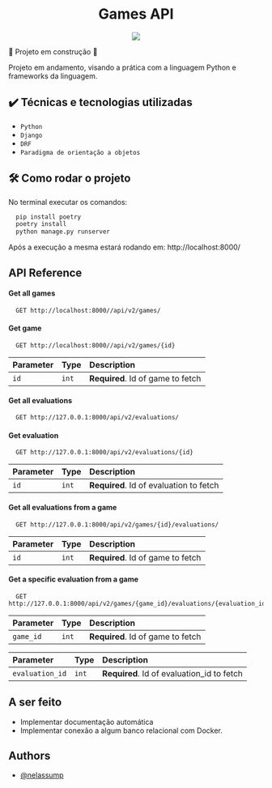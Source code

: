 <h1 align="center"> Games API</h1>

<p align="center"><img src="http://img.shields.io/static/v1?label=STATUS&message=EM%20DESENVOLVIMENTO&color=GREEN&style=for-the-badge"/></p>

:construction: Projeto em construção :construction:

Projeto em andamento, visando a prática com a linguagem Python e frameworks da linguagem.

## ✔️ Técnicas e tecnologias utilizadas

- ``Python``
- ``Django``
- ``DRF``
- ``Paradigma de orientação a objetos``

## 🛠️ Como rodar o projeto

No terminal executar os comandos:


```bash
  pip install poetry
  poetry install
  python manage.py runserver
```


Após a execução a mesma estará rodando em: http://localhost:8000/


## API Reference

#### Get all games

```http
  GET http://localhost:8000//api/v2/games/
```
#### Get game

```http
  GET http://localhost:8000//api/v2/games/{id}
```

| Parameter | Type     | Description                       |
| :-------- | :------- | :-------------------------------- |
| `id`      | `int` | **Required**. Id of game to fetch |

#### Get all evaluations

```http
  GET http://127.0.0.1:8000/api/v2/evaluations/
```
#### Get evaluation

```http
  GET http://127.0.0.1:8000/api/v2/evaluations/{id}
```

| Parameter | Type     | Description                       |
| :-------- | :------- | :-------------------------------- |
| `id`      | `int` | **Required**. Id of evaluation to fetch |

#### Get all evaluations from a game

```http
  GET http://127.0.0.1:8000/api/v2/games/{id}/evaluations/
```

| Parameter | Type     | Description                       |
| :-------- | :------- | :-------------------------------- |
| `id`      | `int` | **Required**. Id of game to fetch |

#### Get a specific evaluation from a game

```http
  GET http://127.0.0.1:8000/api/v2/games/{game_id}/evaluations/{evaluation_id}
```

| Parameter | Type     | Description                       |
| :-------- | :------- | :-------------------------------- |
| `game_id`      | `int` | **Required**. Id of game to fetch |


| Parameter | Type     | Description                       |
| :-------- | :------- | :-------------------------------- |
| `evaluation_id`      | `int` | **Required**. Id of evaluation_id to fetch |


## A ser feito
- Implementar documentação automática
- Implementar conexão a algum banco relacional com Docker.

## Authors

- [@nelassump](https://github.com/nelassump)
